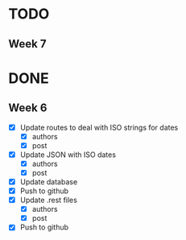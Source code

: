 # TODO

## Week 7

# DONE

## Week 6
- [x] Update routes to deal with ISO strings for dates
  - [x] authors
  - [x] post
- [x] Update JSON with ISO dates
  - [x] authors
  - [x] post
- [x] Update database
- [x] Push to github
- [x] Update .rest files
  - [x] authors
  - [x] post
- [x] Push to github